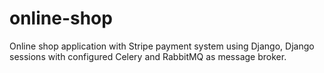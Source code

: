 # online-shop
Online shop application with Stripe payment system using Django, Django sessions with configured Celery and RabbitMQ as message broker. 
